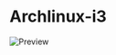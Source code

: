 # Archlinux-i3
![Preview](https://sun9-63.userapi.com/c858432/v858432672/1c612b/BJKTvpPg_3w.jpg "Preview")
